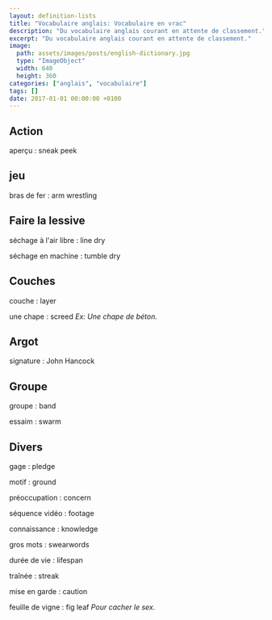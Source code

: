 ```yaml
---
layout: definition-lists
title: "Vocabulaire anglais: Vocabulaire en vrac"
description: "Du vocabulaire anglais courant en attente de classement."
excerpt: "Du vocabulaire anglais courant en attente de classement."
image:
  path: assets/images/posts/english-dictionary.jpg
  type: "ImageObject"
  width: 640
  height: 360
categories: ["anglais", "vocabulaire"]
tags: []
date: 2017-01-01 00:00:00 +0100
---
```


## Action

aperçu
: sneak peek


## jeu

bras de fer
: arm wrestling


## Faire la lessive

séchage à l'air libre
: line dry

séchage en machine
: tumble dry


## Couches

couche
: layer

une chape
: screed
*Ex: Une chape de béton.*


## Argot

signature
: John Hancock


## Groupe

groupe
: band

essaim
: swarm


## Divers

gage
: pledge

motif
: ground

préoccupation
: concern

séquence vidéo
: footage

connaissance
: knowledge

gros mots
: swearwords

durée de vie
: lifespan

traînée
: streak

mise en garde
: caution

feuille de vigne
: fig leaf
*Pour cacher le sex.*
